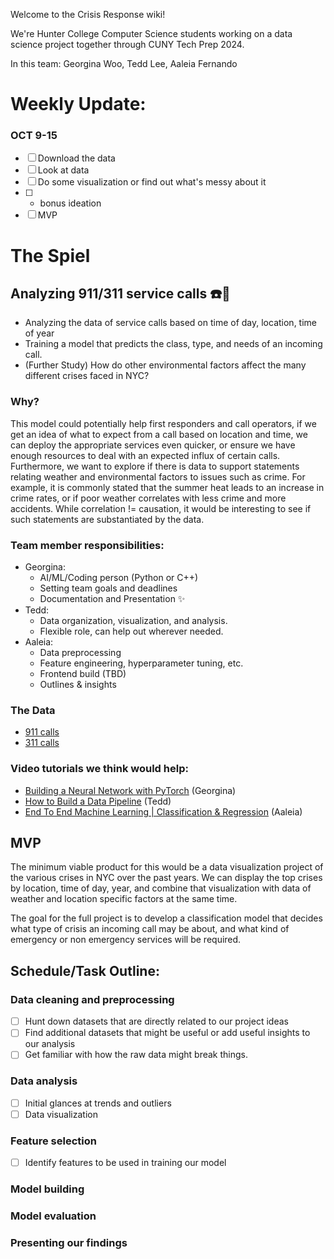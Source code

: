 Welcome to the Crisis Response wiki!

We're Hunter College Computer Science students working on a data science project together through CUNY Tech Prep 2024.

In this team: Georgina Woo, Tedd Lee, Aaleia Fernando

# Weekly Update:
### OCT 9-15

* [ ] Download the data
* [ ] Look at data
* [ ] Do some visualization or find out what's messy about it
* [ ] + bonus ideation
* [ ] MVP

# The Spiel
## Analyzing 911/311 service calls :phone::rotating_light:

* Analyzing the data of service calls based on time of day, location, time of year
* Training a model that predicts the class, type, and needs of an incoming call.
* (Further Study) How do other environmental factors affect the many different crises faced in NYC?

### Why? 
This model could potentially help first responders and call operators, if we get an idea of what to expect from a call based on location and time, we can deploy the appropriate services even quicker, or ensure we have enough resources to deal with an expected influx of certain calls. Furthermore, we want to explore if there is data to support statements relating weather and environmental factors to issues such as crime. For example, it is commonly stated that the summer heat leads to an increase in crime rates, or if poor weather correlates with less crime and more accidents. While correlation != causation, it would be interesting to see if such statements are substantiated by the data.

### Team member responsibilities:
* Georgina:
  * AI/ML/Coding person (Python or C++)
  * Setting team goals and deadlines
  * Documentation and Presentation :sparkles:
* Tedd:
  * Data organization, visualization, and analysis.
  * Flexible role, can help out wherever needed.
* Aaleia:
  * Data preprocessing
  * Feature engineering, hyperparameter tuning, etc.
  * Frontend build (TBD)
  * Outlines & insights

### The Data
* [911 calls](https://data.cityofnewyork.us/Public-Safety/NYPD-Calls-for-Service-Year-to-Date-/n2zq-pubd/about_data)
* [311 calls](https://data.cityofnewyork.us/Social-Services/311-Service-Requests-from-2010-to-Present/erm2-nwe9/about_data)

### Video tutorials we think would help:
* [Building a Neural Network with PyTorch](https://www.youtube.com/watch?v=mozBidd58VQ) (Georgina)
* [How to Build a Data Pipeline](https://youtu.be/hKv70zftW-Y?si=CpZzFRkK_2CEemNN) (Tedd)
* [End To End Machine Learning | Classification & Regression](https://www.youtube.com/watch?v=ocse1X_rtSI) (Aaleia)

## MVP
The minimum viable product for this would be a data visualization project of the various crises in NYC over the past years. We can display the top crises by location, time of day, year, and combine that visualization with data of weather and location specific factors at the same time.

The goal for the full project is to develop a classification model that decides what type of crisis an incoming call may be about, and what kind of emergency or non emergency services will be required.

## Schedule/Task Outline:
### Data cleaning and preprocessing
* [ ] Hunt down datasets that are directly related to our project ideas
* [ ] Find additional datasets that might be useful or add useful insights to our analysis
* [ ] Get familiar with how the raw data might break things.

### Data analysis
* [ ] Initial glances at trends and outliers
* [ ] Data visualization

### Feature selection
* [ ] Identify features to be used in training our model
### Model building
### Model evaluation
### Presenting our findings



